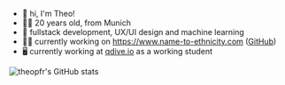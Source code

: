
- 👋 hi, I'm Theo!
- 🙋‍♂️ 20 years old, from Munich
- 🌱 fullstack development, UX/UI design and machine learning
- 👨‍💻 currently working on https://www.name-to-ethnicity.com ([GitHub](https://github.com/name-ethnicity-classifier))
- 🖥️ currently working at [qdive.io](https://www.qdive.io/) as a working student

![theopfr's GitHub stats](https://github-readme-stats.vercel.app/api?username=theopfr&theme=tokyonight&show_icons=true&hide_border=true)
